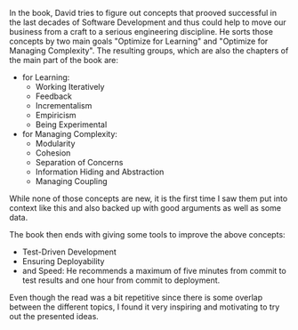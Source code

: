 
In the book, David tries to figure out concepts that prooved successful in the last
decades of Software Development and thus could help to move our business from
a craft to a serious engineering discipline.
He sorts those concepts by two main goals "Optimize for Learning" and
"Optimize for Managing Complexity".
The resulting groups, which are also the chapters of the main part of the book are:

- for Learning:
  - Working Iteratively
  - Feedback
  - Incrementalism
  - Empiricism
  - Being Experimental
- for Managing Complexity:
  - Modularity
  - Cohesion
  - Separation of Concerns
  - Information Hiding and Abstraction
  - Managing Coupling

While none of those concepts are new, it is the first time I saw them put into
context like this and also backed up with good arguments as well as some data.

The book then ends with giving some tools to improve the above concepts:

- Test-Driven Development
- Ensuring Deployability
- and Speed: He recommends a maximum of five minutes from commit to test results
  and one hour from commit to deployment.

Even though the read was a bit repetitive since there is some overlap between
the different topics, I found it very inspiring and motivating to try out the
presented ideas.
